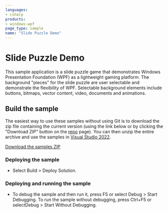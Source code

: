 ```yaml
---
languages:
- csharp
products:
- windows-wpf
page_type: sample
name: "Slide Puzzle Demo"
---
```

# Slide Puzzle Demo
This sample application is a slide puzzle game that demonstrates Windows Presentation Foundation (WPF) as a lightweight gaming platform. The background "pieces" for the slide puzzle are user selectable and demonstrate the flexibility of WPF. Selectable background elements include buttons, bitmaps, vector content, video, documents and animations.

## Build the sample
The easiest way to use these samples without using Git is to download the zip file containing the current version (using the link below or by clicking the "Download ZIP" button on the [repo](https://github.com/microsoft/WPF-Samples?tab=readme-ov-file) page). You can then unzip the entire archive and use the samples in [Visual Studio 2022](https://www.visualstudio.com/wpf-vs).

[Download the samples ZIP](../../../../archive/main.zip)

### Deploying the sample
- Select Build > Deploy Solution. 

### Deploying and running the sample
- To debug the sample and then run it, press F5 or select Debug >  Start Debugging. To run the sample without debugging, press Ctrl+F5 or selectDebug > Start Without Debugging. 


